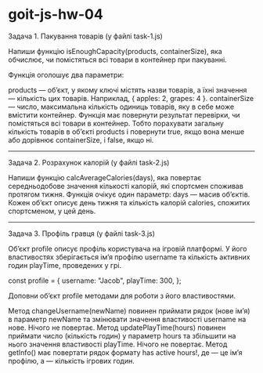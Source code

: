 # goit-js-hw-04

Задача 1. Пакування товарів (у файлі task-1.js)

Напиши функцію isEnoughCapacity(products, containerSize), яка обчислює, чи
помістяться всі товари в контейнер при пакуванні.

Функція оголошує два параметри:

products — об’єкт, у якому ключі містять назви товарів, а їхні значення —
кількість цих товарів. Наприклад, { apples: 2, grapes: 4 }. containerSize —
число, максимальна кількість одиниць товарів, яку в себе може вмістити
контейнер. Функція має повернути результат перевірки, чи помістяться всі товари
в контейнер. Тобто порахувати загальну кількість товарів в об’єкті products і
повернути true, якщо вона менше або дорівнює containerSize, і false, якщо ні.

---

Задача 2. Розрахунок калорій (у файлі task-2.js)

Напиши функцію calcAverageCalories(days), яка повертає середньодобове значення
кількості калорій, які спортсмен споживав протягом тижня. Функція очікує один
параметр: days — масив об’єктів. Кожен об’єкт описує день тижня та кількість
калорій calories, спожитих спортсменом, у цей день.

---

Задача 3. Профіль гравця (у файлі task-3.js)

Об’єкт profile описує профіль користувача на ігровій платформі. У його
властивостях зберігається ім’я профілю username та кількість активних годин
playTime, проведених у грі.

const profile = { username: "Jacob", playTime: 300, };

Доповни об’єкт profile методами для роботи з його властивостями.

Метод changeUsername(newName) повинен приймати рядок (нове ім’я) в параметр
newName та змінювати значення властивості username на нове. Нічого не повертає.
Метод updatePlayTime(hours) повинен приймати число (кількість годин) у параметр
hours та збільшити на нього значення властивості playTime. Нічого не повертає.
Метод getInfo() має повертати рядок формату <Username> has <amount> active
hours!, де <Username> — це ім’я профілю, а <amount> — кількість ігрових годин.
